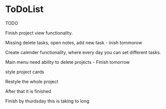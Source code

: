 # ToDoList

TODO

Finish project view functionality.

Missing delete tasks, open notes, add new task - inish tommorow

Create calender functionality, where every day you can set different tasks. 

Main menu need ability to delete projects - Finish tomorrow

style project cards

Restyle the whole project

After that it is finished

Finish by thurdsday this is taking to long

